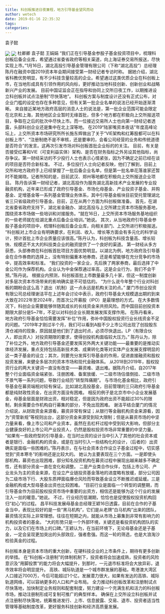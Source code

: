 ```yaml
---
title: 科创板推进日夜兼程，地方引导基金望风而动
author: wetech
date: 2019-01-16 22:35:32
tags: 
categories: 
---
```

袁子懿
<!-- more -->
<img align="center" border="0" src="https://imgcdn.yicai.com/uppics/images/2019/01/9c8e171d0239f5ba56c30a0087b93ef4.jpg" />
<img align="center" border="0" src="https://imgcdn.yicai.com/uppics/images/2019/01/77d2745bc7e789ee033f2e1d84f0c28a.jpg" />
杜卿卿
袁子懿
王娟娟
“我们正在引导基金参股子基金投资项目中，梳理科创板后备企业库，希望通过省委省政府等相关渠道，向上海证券交易所报送，尽快实现上市。”1月16日，湖北高投引导基金管理有限公司（下称“湖北高投”）总经理陈丹在融资中国2019资本年会期间接受第一财经记者专访时称。
据她介绍，湖北省科教优势明显，有不少科技含量较高的企业。希望通过这类优质企业在科创板上市，在当地形成具有引领作用的风向标，更好推动当地科技创新、创新创业和战略新兴产业的发展。
目前中国证监会正在指导和协同上交所日夜工作，以期推进设立科创板并试点注册制“尽快落地”。
科创板方案与制度设计还没有正式公布，对企业门槛的设定也存在多种意见，但有关第一批企业名单的说法已经开始逐渐清晰。
来自接近某地方政府高层的消息人士的说法是，第一批企业范围可能会限定在北京和上海，其他地区企业暂时无缘首批，但多个地方都在积极向上交所报送项目，争取在之后的批次中尽快上市。而一位接近交易所人士也向第一财经记者透露，头部科创企业还是集中在北上深等地。
在2019“陆家嘴资本夜话”年度高峰论坛上，上交所资本市场研究所所长施东辉做出了关于“VIE架构和红筹股都可以在科创板上市”、“注册制绝不是不审核，还是要审的，会看公司经营的业务和传统道德是否符合”的发言。这再次引发市场对科创板首批企业标的的关注。
目前，有关是否接受红筹和VIE（可变利益实体）架构、是否在财务指标之外另设其他指标，尚存争议。第一财经采访的不少投行人士也表示心情紧张，因为不确定之前已经在谈的项目是否符合新标准。
不过，多位投行人士向记者反映，他们了解到，目前上交所和地方政府手上已经掌握了一批后备企业名单，但是第一批名单花落谁家还暂时不能揭晓。记者所知的是，目前武汉、郑州等地都在积极向上交所报送企业项目。
陈丹告诉第一财经记者，湖北高投作为服务湖北高新技术产业发展的专业投融资机构，近年来已形成了政府引导基金、市场化母基金、产业投资子基金、并购基金、定增基金等一系列基金管理业务体系，其中引导基金板块目前受托管理湖北省三只省级政府引导基金。目前，正在从两个方面为科创板做准备。
首先，在湖北省委省政府支持下，湖北省金融办、湖北高投与上交所建立资本市场服务基地，围绕资本市场做一些培训和对接服务。“就在16日，上交所资本市场服务基地组织的一些老师就在给湖北重点后备企业培训。”她说。
其次，从当地政府引导基金参股子基金的项目中，梳理科创板后备企业库，向相关部门、上交所进行积极报送。
“科创板对上市企业有明确要求，在利润、收入、增长等方面会有多元化的科学设计，预计首批上市企业质量应该很高。”陈丹认为，科创板为科技含量高、增长较快、规模还不太大的科技类企业的融资提供了一个良好的渠道。
第一财经从多方获悉，头部券商在科创板首批项目方面优势明显。以湖北为例，地方政府及引导基金在合作券商的选择上，没有特别偏重本地券商，还是希望能够在充分竞争的市场中，提高效率和标准。
“我们投资的一家企业，先后换了两家券商，最后选择了中金公司作为保荐机构。企业认为中金保荐通过率高，这是企业行为，我们不会干预。”陈丹说。
根据业内预测，科创板首批上市数量最多几十家，但这一制度创新对多层次资本市场带来的影响确实是不可低估的。
“为什么说今年整个行业对科创板的期盼会这么高？退出（机制）这一点永远是机构关注的点。” 厦门市创业投资有限公司总经理谢洁平在上述年会讨论中表示，政府引导基金大规模退出期的到来大致在2022年至2024年，而首次公开募股（IPO）是最理想的方式。
在大多数情况下，科创企业需要能够伴随其成长的长线资金来共担风险。而中国目前创投资本期限大部分是5~7年，不足以对科创企业长期发展发挥支撑作用。
在陈丹看来，地方政府引导基金恰恰需要发挥“补位”作用，弥补中国股权投资行业长线资金不足的问题。“2019年才刚过半个月，我们可以看到A股不少上市公司出现了创投股东清仓减持的现象，原因就是他们到了退出时点，必须尽快退出。LP（有限合伙人，即出资人）对投资期限的要求，使得创投机构面临较大压力。”
陈丹认为，除了补位之外，地方政府引导基金还要发挥另外两大关键功能——最重要的是推动实体经济发展，重点支持包括高新技术类、成果转化类等对实体产业发展支撑明显的这一类子基金的设立；其次，则要充分发挥引导基金的作用，促进直接融资和股权投资发展，来健全多层次的资本市场和现代金融体系。
从2018到2019年，股权投资行业的两大关键词一直没有改变——募资难、退出难。据陈丹介绍，自2017年整个行业面临资金端紧张、注册困难、备案放缓、一二级市场估值倒挂、二级市场不景气等一系列问题，导致行业经历“转型阵痛期”。
与市场化基金相比，政府引导基金在募资端相对较有保证。比如湖北高投基金，目前管理的三只政府引导基金都是纯财政性资金，在出资方面没有困难。
相反的例子是北京市中小企业发展基金，母基金层面是财政出资，相对稳定，但是因为政府出资不能超过30%的限制，剩余需要合作机构自行募集的部分，不免出现困难。
谢洁平结合厦门的情况介绍说，从财政资金来源看，募资非常有保证；从银行等金融机构资金来源看，因为“资管新规”等规则出台，这部分资金来源受到较大限制；但是从募资市场的中坚力量来看，像上市公司和产业资本，虽然在去杠杆过程中受到较大影响，但部分主业健康良好的上市公司产业投资人，仍然是股权投资市场非常重要的中坚力量。
“如果有一些政府型的引导基金，在当时出资的设计当中引入了其他的社会资本或者是银行、金融机构的资金，或是在当时引入一些结构化的设计，（后者的）出资确实是面临一些困难的。”陈丹表示，在与社会资本合作设立子基金过程中，切实感觉到“资本寒冬”的影响还是比较大的。
她认为主要表现在三个方面。一是即使头部机构，募资也出现困难，部分知名投资机构在募资过程中展现出越来越多不确定性，还有部分资金一直在变化和调整。
二是产业类合作伙伴，包括上市公司、产业龙头为主的资金来源，在设立产业链投资基金落地的进度略有放缓，部分公司因为二级市场下行、大股东质押面临爆仓风险而导致基金设立不断推迟或延缓。三是金融机构或大型母基金出资也比较困难。
“目前行业是面临一个转型的调整期，而引导基金作为目前股权投资市场中重要的出资方，相信还是能够为这个行业的发展注入一丝的暖意。”她说。
不过，行业经历低潮期，恰恰也是促使股权投资机构回归“初心”的过程。
昌平科技发展母基金总经理王颖16日透露，目前在合作的子基金当中，表现比较好的是一些“黑马机构”，它们是从老牌“白马机构”出来的团队，募资情况实际上非常理想。往往在短期之内，就能从市场上募集到非常有影响力的机构投资者的基金。
“大的形势只是一个外部环境，关键还是看投资机构团队的实力，以及它们在市场上的口碑。”王颖认为，在当前环境下，无论母基金还是子基金，一定会呈现更加突出的头部效应，强者愈强。而这一轮的筛选，也是大浪淘沙检验真金的过程。
 
 
科创板本身是资本市场的重大创新，在硬科技企业的上市条件上，期待有更多创新的举措。
在“科创板+注册制”的体制机制下，投资者将会加速成熟，投资者的风险意识及“用脚投票”的能力将会大幅提升，到那时，一元退市标准将会大放异彩，退市效率将会明显提升。
高铁、城际轨道是一个城市群发展的基础，粤港澳大湾区人口接近7000万，今后可能超过1个亿，发展潜力很大，如果有发达的高铁、城际轨道网络，可以容纳更多的人口和产业布局。
全力推动科创板改革和注册制试点尽快落地，加快制定业务规则和配套制度，努力建设一个充满生机和活力的科创板市场，推动注册制形成可复制可推广的典型样本。
确保在上交所设立科创板并试点注册制尽快落地，统筹推进发行、上市、信息披露、交易、退市、投资者适当性管理等基础制度改革，更好服务科技创新和经济高质量发展。
